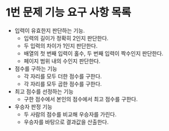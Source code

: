 # 1번 문제 기능 요구 사항 목록
- 입력이 유효한지 판단하는 기능. 
  - 입력의 길이가 정확히 2인지 판단한다.
  - 두 입력의 차이가 1인지 판단한다.
  - 배열의 첫 번째 입력이 홀수, 두 번째 입력이 짝수인지 판단한다.
  - 페이지 범위 내의 수인지 판단한다.
- 점수를 구하는 기능
  - 각 자리를 모두 더한 점수를 구한다.
  - 각 자리를 모두 곱한 점수를 구한다.
- 최고 점수를 선정하는 기능
  - 구한 점수에서 본인의 점수에서 최고 점수를 구한다.
- 우승자 판정 기능
  - 두 사람의 점수를 비교해 우승자를 가린다.
  - 우승자를 바탕으로 결과값을 산출한다.
